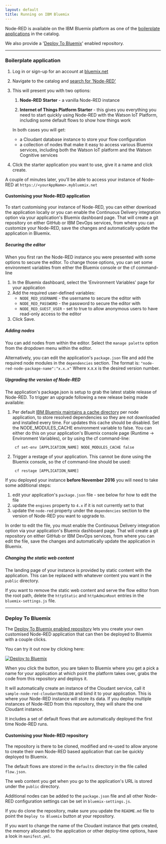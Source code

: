 ```yaml
---
layout: default
title: Running on IBM Bluemix
---
```


Node-RED is available on the IBM Bluemix platform as one of the [boilerplate applications](#boilerplate-application)
in the catalog.

We also provide a '[Deploy To Bluemix](#deploy-to-bluemix)' enabled repository.

---

### Boilerplate application

1. Log in or sign-up for an account at [bluemix.net](http://bluemix.net)

2. Navigate to the catalog and [search for 'Node-RED'](https://console.ng.bluemix.net/catalog?search=Node-RED)

3. This will present you with two options:

    1. **Node-RED Starter** - a vanilla Node-RED instance

    2. **Internet of Things Platform Starter** - this gives you everything you need
       to start quickly using Node-RED with the Watson IoT Platform, including
       some default flows to show how things work

   In both cases you will get:

     - a Cloudant database instance to store your flow configuration    
     - a collection of nodes that make it easy to access various Bluemix services, including
       both the Watson IoT platform and the Watson Cognitive services

4. Click the starter application you want to use, give it a name and click create.

A couple of minutes later, you'll be able to access your instance of Node-RED at `https://<yourAppName>.mybluemix.net`


#### Customising your Node-RED application

To start customising your instance of Node-RED, you can either download the application locally or you can enable the Continuous Delivery integration option via your application's Bluemix dashboard page. That will create a git repository on either GitHub or IBM DevOps services, from where you can customize your Node-RED, save the changes and automatically update the application in Bluemix.

##### Securing the editor

When you first ran the Node-RED instance you were presented with some options to secure the editor. 
To change those options, you can set some environment variables from either the Bluemix console or the cf command-line 

1. In the Bluemix dashboard, select the 'Environment Variables' page for your application
2. Add the required user-defined variables:
    - `NODE_RED_USERNAME` - the username to secure the editor with
    - `NODE_RED_PASSWORD` - the password to secure the editor with
    - `NODE_RED_GUEST_USER` - set to true to allow anonymous users to have read-only access to the editor
3. Click Save.

##### Adding nodes

You can add nodes from within the editor. Select the `manage palette` option from
the dropdown menu within the editor.

Alternatively, you can edit the application's `package.json` file and
add the required node modules in the `dependencies` section. The format is:
`"node-red-node-package-name":"x.x.x"` Where x.x.x is the desired version number.

##### Upgrading the version of Node-RED

The application's package.json is setup to grab the latest stable release of Node-RED.
To trigger an upgrade following a new release being made available:

1. Per default [IBM Bluemix maintains a cache directory](https://console.bluemix.net/docs/runtimes/nodejs/configurationOptions.html#cache_behavior) per node application, to store resolved dependencies so they are not downloaded and installed every time. For updates this cache should be disabled. Set the NODE_MODULES_CACHE environment variable to false. You can either do this on your application's Bluemix console page (Runtime -> Environment Variables), or by using the cf command-line: 

        cf set-env [APPLICATION_NAME] NODE_MODULES_CACHE false

2. Trigger a restage of your application. This cannot be done using the Bluemix console, so the cf command-line should be used:

        cf restage [APPLICATION_NAME]

If you deployed your instance **before November 2016** you will need to take some additional steps:

1. edit your application's `package.json` file - see below for how to edit the file
2. update the `engines` property to `4.x` if it is not currently set to that
3. update the `node-red` property under the `dependencies` section to the
   version of Node-RED you want to upgrade to.


In order to edit the file, you must enable the Continuous Delivery integration
option via your application's Bluemix dashboard page. That will create a git repository
on either GitHub or IBM DevOps services, from where you can edit the file, save the
changes and automatically update the application in Bluemix.


##### Changing the static web content

The landing page of your instance is provided by static content with the application.
This can be replaced with whatever content you want in the `public` directory.

If you want to remove the static web content and serve the flow editor from the
root path, delete the `httpStatic` and `httpAdminRoot` entries in the `bluemix-settings.js` file.

---

### Deploy To Bluemix

The [Deploy To Bluemix enabled repository](https://github.com/node-red/node-red-bluemix-starter)
lets you create your own customised Node-RED application that can then
be deployed to Bluemix with a couple clicks.

You can try it out now by clicking here:

[![Deploy to Bluemix](https://bluemix.net/deploy/button.png)](https://bluemix.net/deploy?repository=https://github.com/node-red/node-red-bluemix-starter.git)

When you click the button, you are taken to Bluemix where you get a pick a name
for your application at which point the platform takes over, grabs the code from
this repository and deploys it.

It will automatically create an instance of the Cloudant service, call it
`sample-node-red-cloudantNoSQLDB` and bind it to your application. This is where your
Node-RED instance will store its data. If you deploy multiple instances of
Node-RED from this repository, they will share the one Cloudant instance.

It includes a set of default flows that are automatically deployed the first time
Node-RED runs.

#### Customising your Node-RED repository

The repository is there to be cloned, modified and re-used to allow anyone to create
their own Node-RED based application that can be quickly deployed to Bluemix.

The default flows are stored in the `defaults` directory in the file called `flow.json`.

The web content you get when you go to the application's URL is stored under the
`public` directory.

Additional nodes can be added to the `package.json` file and all other Node-RED
configuration settings can be set in `bluemix-settings.js`.

If you do clone the repository, make sure you update the `README.md` file to point
the `Deploy to Bluemix` button at your repository.

If you want to change the name of the Cloudant instance that gets created, the memory
allocated to the application or other deploy-time options, have a look in `manifest.yml`.
